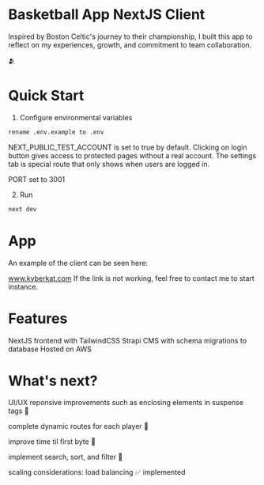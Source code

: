 # Basketball App NextJS Client

Inspired by Boston Celtic's journey to their championship, I built this app to reflect on my experiences, growth, and commitment to team collaboration.

🫂

# Quick Start

1. Configure environmental variables

```sh
rename .env.example to .env
```

NEXT_PUBLIC_TEST_ACCOUNT is set to true by default.
Clicking on login button gives access to protected pages without a real account.
The settings tab is special route that only shows when users are logged in.

PORT set to 3001

2. Run

```sh
next dev
```

# App

An example of the client can be seen here:

www.kyberkat.com
If the link is not working, feel free to contact me to start instance.

# Features

NextJS frontend with TailwindCSS
Strapi CMS with schema migrations to database
Hosted on AWS

# What's next?

UI/UX reponsive improvements such as enclosing elements in suspense tags 🧪

complete dynamic routes for each player 🧪

improve time til first byte 🧪

implement search, sort, and filter 🧪

scaling considerations: load balancing ✅ implemented
